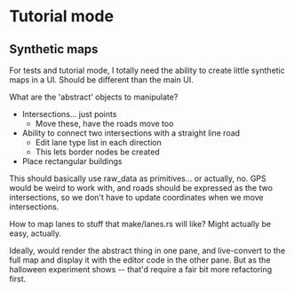 # Tutorial mode

## Synthetic maps

For tests and tutorial mode, I totally need the ability to create little
synthetic maps in a UI. Should be different than the main UI.

What are the 'abstract' objects to manipulate?

- Intersections... just points
	- Move these, have the roads move too
- Ability to connect two intersections with a straight line road
	- Edit lane type list in each direction
	- This lets border nodes be created
- Place rectangular buildings

This should basically use raw_data as primitives... or actually, no. GPS would
be weird to work with, and roads should be expressed as the two intersections,
so we don't have to update coordinates when we move intersections.

How to map lanes to stuff that make/lanes.rs will like? Might actually be easy,
actually.

Ideally, would render the abstract thing in one pane, and live-convert to the
full map and display it with the editor code in the other pane. But as the
halloween experiment shows -- that'd require a fair bit more refactoring first.
